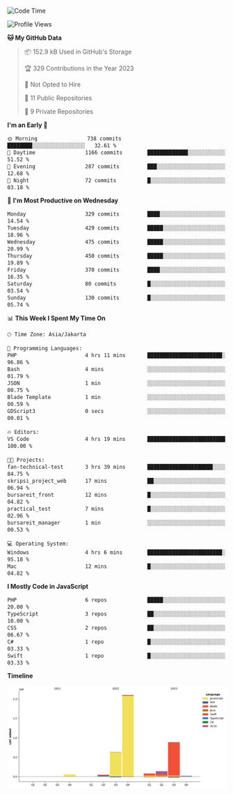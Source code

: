 <!--START_SECTION:waka-->
![Code Time](http://img.shields.io/badge/Code%20Time-212%20hrs%2029%20mins-blue)

![Profile Views](http://img.shields.io/badge/Profile%20Views-0-blue)

**🐱 My GitHub Data** 

> 📦 152.9 kB Used in GitHub's Storage 
 > 
> 🏆 329 Contributions in the Year 2023
 > 
> 🚫 Not Opted to Hire
 > 
> 📜 11 Public Repositories 
 > 
> 🔑 9 Private Repositories 
 > 
**I'm an Early 🐤** 

```text
🌞 Morning                738 commits         ████████░░░░░░░░░░░░░░░░░   32.61 % 
🌆 Daytime                1166 commits        █████████████░░░░░░░░░░░░   51.52 % 
🌃 Evening                287 commits         ███░░░░░░░░░░░░░░░░░░░░░░   12.68 % 
🌙 Night                  72 commits          █░░░░░░░░░░░░░░░░░░░░░░░░   03.18 % 
```
📅 **I'm Most Productive on Wednesday** 

```text
Monday                   329 commits         ████░░░░░░░░░░░░░░░░░░░░░   14.54 % 
Tuesday                  429 commits         █████░░░░░░░░░░░░░░░░░░░░   18.96 % 
Wednesday                475 commits         █████░░░░░░░░░░░░░░░░░░░░   20.99 % 
Thursday                 450 commits         █████░░░░░░░░░░░░░░░░░░░░   19.89 % 
Friday                   370 commits         ████░░░░░░░░░░░░░░░░░░░░░   16.35 % 
Saturday                 80 commits          █░░░░░░░░░░░░░░░░░░░░░░░░   03.54 % 
Sunday                   130 commits         █░░░░░░░░░░░░░░░░░░░░░░░░   05.74 % 
```


📊 **This Week I Spent My Time On** 

```text
🕑︎ Time Zone: Asia/Jakarta

💬 Programming Languages: 
PHP                      4 hrs 11 mins       ████████████████████████░   96.86 % 
Bash                     4 mins              ░░░░░░░░░░░░░░░░░░░░░░░░░   01.79 % 
JSON                     1 min               ░░░░░░░░░░░░░░░░░░░░░░░░░   00.75 % 
Blade Template           1 min               ░░░░░░░░░░░░░░░░░░░░░░░░░   00.59 % 
GDScript3                0 secs              ░░░░░░░░░░░░░░░░░░░░░░░░░   00.01 % 

🔥 Editors: 
VS Code                  4 hrs 19 mins       █████████████████████████   100.00 % 

🐱‍💻 Projects: 
fan-technical-test       3 hrs 39 mins       █████████████████████░░░░   84.75 % 
skripsi_project_web      17 mins             ██░░░░░░░░░░░░░░░░░░░░░░░   06.94 % 
bursareit_front          12 mins             █░░░░░░░░░░░░░░░░░░░░░░░░   04.82 % 
practical_test           7 mins              █░░░░░░░░░░░░░░░░░░░░░░░░   02.96 % 
bursareit_manager        1 min               ░░░░░░░░░░░░░░░░░░░░░░░░░   00.53 % 

💻 Operating System: 
Windows                  4 hrs 6 mins        ████████████████████████░   95.18 % 
Mac                      12 mins             █░░░░░░░░░░░░░░░░░░░░░░░░   04.82 % 
```

**I Mostly Code in JavaScript** 

```text
PHP                      6 repos             █████░░░░░░░░░░░░░░░░░░░░   20.00 % 
TypeScript               3 repos             ██░░░░░░░░░░░░░░░░░░░░░░░   10.00 % 
CSS                      2 repos             ██░░░░░░░░░░░░░░░░░░░░░░░   06.67 % 
C#                       1 repo              █░░░░░░░░░░░░░░░░░░░░░░░░   03.33 % 
Swift                    1 repo              █░░░░░░░░░░░░░░░░░░░░░░░░   03.33 % 
```



**Timeline**

![Lines of Code chart](https://raw.githubusercontent.com/brstreet2/brstreet2/main/assets/bar_graph.png)


<!--END_SECTION:waka-->
